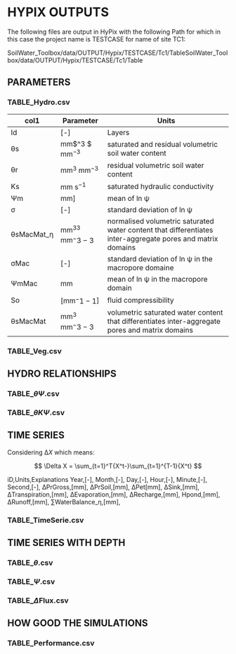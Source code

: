 # HYPIX OUTPUTS

The following files are output in HyPix with the following Path for which in this case the project name is TESTCASE for name of site TC1:

SoilWater_Toolbox/data/OUTPUT/Hypix/TESTCASE/Tc1/TableSoilWater_Toolbox/data/OUTPUT/Hypix/TESTCASE/Tc1/Table

## PARAMETERS

### TABLE_Hydro.csv

| col1        | Parameter         | Units                                                        |
| ----------- | ----------------- | ------------------------------------------------------------ |
| Id          | \[-\]             | Layers                                                       |
| θs          | mm$^3 $ mm$^{-3}$ | saturated and residual volumetric soil water content         |
| θr          | mm$^3$ mm$^{-3}$  | residual volumetric soil water content                       |
| Ks          | mm s$^{-1}$       | saturated hydraulic conductivity                             |
| Ψm          | mm\]              | mean of ln ψ                                                 |
| σ           | \[-\]             | standard deviation of ln ψ                                   |
| θsMacMat\_ƞ | mm$^33$ mm$^-3−3$ | normalised volumetric saturated water content that differentiates inter-aggregate pores and matrix domains |
| σMac        | \[-\]             | standard deviation of ln ψ in the macropore domaine          |
| ΨmMac       | mm                | mean of ln ψ in the macropore domain                         |
| So          | \[mm$^-1−1$\]     | fluid compressibility                                        |
| θsMacMat    | mm$^3$ mm$^-3−3$  | volumetric saturated water content that differentiates inter-aggregate pores and matrix domains |

### TABLE_Veg.csv

## HYDRO RELATIONSHIPS

### TABLE\_$\theta \Psi$.csv

### TABLE\_$\theta K \Psi$.csv

## TIME SERIES

Considering Δ*X* which means:

$$
\Delta X = \sum_{t=1}^T{X^t-}\sum_{t=1}^{T-1}{X^t}
$$

iD,Units,Explanations
Year,\[-\],
Month,\[-\],
Day,\[-\],
Hour,\[-\],
Minute,\[-\],
Second,\[-\],
ΔPrGross,\[mm\],
ΔPrSoil,\[mm\],
ΔPet\[mm\],
ΔSink,\[mm\],
ΔTranspiration,\[mm\],
ΔEvaporation,\[mm\],
ΔRecharge,\[mm\],
Hpond,\[mm\],
ΔRunoff,\[mm\],
∑WaterBalance\_η,\[mm\],

### TABLE_TimeSerie.csv

## TIME SERIES WITH DEPTH

### TABLE\_$\theta$.csv

### TABLE\_$\Psi$.csv

### TABLE\_$\Delta$Flux.csv

## HOW GOOD THE SIMULATIONS

### TABLE_Performance.csv
